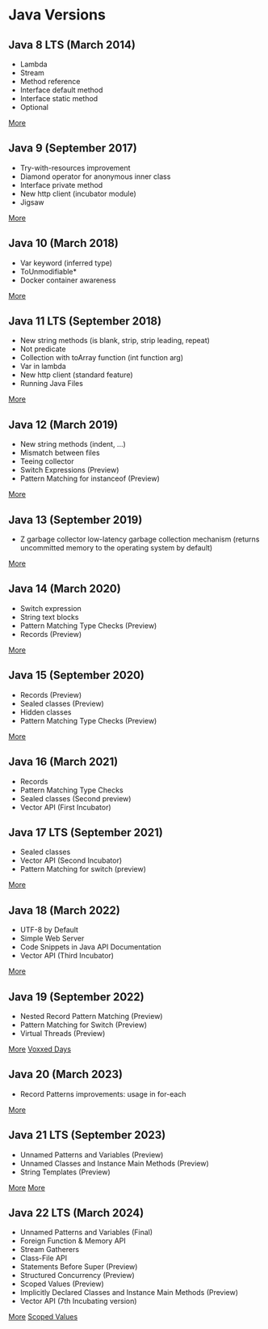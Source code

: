 # Java Versions

## Java 8 LTS (March 2014)
- Lambda
- Stream
- Method reference
- Interface default method
- Interface static method
- Optional

[More](https://www.baeldung.com/java-8-new-features)


## Java 9 (September 2017)
- Try-with-resources improvement
- Diamond operator for anonymous inner class
- Interface private method
- New http client (incubator module)
- Jigsaw

[More](https://www.baeldung.com/new-java-9)


## Java 10 (March 2018)
- Var keyword (inferred type)
- ToUnmodifiable*
- Docker container awareness

[More](https://www.baeldung.com/java-10-overview)


## Java 11 LTS (September 2018)
- New string methods (is blank, strip, strip leading, repeat)
- Not predicate
- Collection with toArray function (int function arg)
- Var in lambda
- New http client (standard feature)
- Running Java Files

[More](https://www.baeldung.com/java-11-new-features)


## Java 12 (March 2019)
- New string methods (indent, ...)
- Mismatch between files
- Teeing collector
- Switch Expressions (Preview)
- Pattern Matching for instanceof (Preview)

[More](https://www.baeldung.com/java-12-new-features)


## Java 13 (September 2019)
- Z garbage collector low-latency garbage collection mechanism (returns uncommitted memory to the operating system by default)

[More](https://www.baeldung.com/java-13-new-features)


## Java 14 (March 2020)
- Switch expression
- String text blocks
- Pattern Matching Type Checks (Preview)
- Records (Preview)

[More](https://www.baeldung.com/java-14-new-features)


## Java 15 (September 2020)
- Records (Preview)
- Sealed classes (Preview)
- Hidden classes
- Pattern Matching Type Checks (Preview)

[More](https://www.baeldung.com/java-15-new)


## Java 16 (March 2021)
- Records
- Pattern Matching Type Checks
- Sealed classes (Second preview)
- Vector API (First Incubator)


## Java 17 LTS (September 2021)
- Sealed classes
- Vector API (Second Incubator)
- Pattern Matching for switch (preview)

[More](https://medium.com/javarevisited/java-17-whats-new-removed-and-preview-in-jdk-17-62db367e62ee)


## Java 18 (March 2022)

- UTF-8 by Default
- Simple Web Server
- Code Snippets in Java API Documentation
- Vector API (Third Incubator)

[More](https://www.developer.com/java/java-18-features/)


## Java 19 (September 2022)

- Nested Record Pattern Matching (Preview)
- Pattern Matching for Switch (Preview)
- Virtual Threads (Preview)

[More](https://mkyong.com/java/what-is-new-in-java-19/)
[Voxxed Days](https://www.youtube.com/watch?v=PBCV50tUlJQ&)


## Java 20 (March 2023)

- Record Patterns improvements: usage in for-each

[More](https://www.baeldung.com/java-20-new-features)


## Java 21 LTS (September 2023)

- Unnamed Patterns and Variables (Preview)
- Unnamed Classes and Instance Main Methods (Preview)
- String Templates (Preview)

[More](https://symflower.com/en/company/blog/2023/what-is-new-in-java-21)
[More](https://hanno.codes/2023/09/19/java-21-release-day/)


## Java 22 LTS (March 2024)

- Unnamed Patterns and Variables (Final)
- Foreign Function & Memory API
- Stream Gatherers
- Class-File API
- Statements Before Super (Preview)
- Structured Concurrency (Preview)
- Scoped Values (Preview)
- Implicitly Declared Classes and Instance Main Methods (Preview)
- Vector API (7th Incubating version)

[More](https://medium.com/@pravin3c/java-22-new-features-with-examples-ea49b3a0ab56)
[Scoped Values](https://www.infoworld.com/article/3713261/understanding-javas-new-scopedvalue.html)